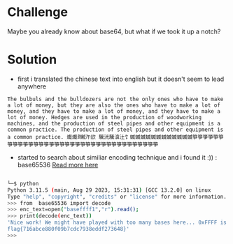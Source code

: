 # Challenge

Maybe you already know about base64, but what if we took it up a notch?

# Solution

- first i translated the chinese text into english but it doesn't seem to lead anywhere

```text
The bulbuls and the bulldozers are not the only ones who have to make a lot of money, but they are also the ones who have to make a lot of money, and they have to make a lot of money, and they have to make a lot of money. Hedges are used in the production of woodworking machines, and the production of steel pipes and other equipment is a common practice. The production of steel pipes and other equipment is a common practice. 㸍㸍ꍦ鱡汻欱 驣洸驣渰汢饣蝛蝛蝛蝛蝛蝛蝛蝛蝛蝛蝛蝛箏箏箏箏箏箏箏箏箏箏箏箏箏箏箏箏箏箏箏箏箏箏箏箏箏箏箏箏箏箏箏箏箏箏箏
```

- started to search about similiar encoding technique and i found it :)) : base65536 [Read more here](https://github.com/qntm/base65536)

```bash

└─$ python
Python 3.11.5 (main, Aug 29 2023, 15:31:31) [GCC 13.2.0] on linux
Type "help", "copyright", "credits" or "license" for more information.
>>> from  base65536 import decode
>>> enc_text=open("baseffff1","r").read();
>>> print(decode(enc_text))
'Nice work! We might have played with too many bases here... 0xFFFF is 65535, 65535+1 is 65536! Well anyway, here is your flag:
flag{716abce880f09b7cdc7938eddf273648}'
>>> 

```